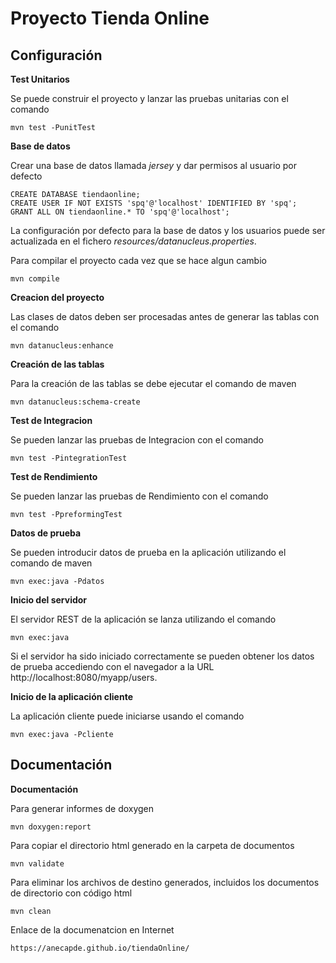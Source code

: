 Proyecto Tienda Online
===============================

Configuración
------------- 

**Test Unitarios**

Se puede construir el proyecto y lanzar las pruebas unitarias con el comando

	mvn test -PunitTest

**Base de datos**

Crear una base de datos llamada *jersey* y dar permisos al usuario por defecto

    CREATE DATABASE tiendaonline;
    CREATE USER IF NOT EXISTS 'spq'@'localhost' IDENTIFIED BY 'spq';
    GRANT ALL ON tiendaonline.* TO 'spq'@'localhost';

La configuración por defecto para la base de datos y los usuarios puede ser actualizada en el fichero *resources/datanucleus.properties*.

Para compilar el proyecto cada vez que se hace algun cambio

    mvn compile 

**Creacion del proyecto**

Las clases de datos deben ser procesadas antes de generar las tablas con el comando

	mvn datanucleus:enhance
	
**Creación de las tablas**

Para la creación de las tablas se debe ejecutar el comando de maven

    mvn datanucleus:schema-create
    
**Test de Integracion**

Se pueden lanzar las pruebas de Integracion con el comando

	mvn test -PintegrationTest
    
**Test de Rendimiento**

Se pueden lanzar las pruebas de Rendimiento con el comando

    mvn test -PpreformingTest   

**Datos de prueba**

Se pueden introducir datos de prueba en la aplicación utilizando el comando de maven

    mvn exec:java -Pdatos

**Inicio del servidor**

El servidor REST de la aplicación se lanza utilizando el comando

    mvn exec:java

Si el servidor ha sido iniciado correctamente se pueden obtener los datos de prueba accediendo con el navegador a la URL http://localhost:8080/myapp/users.

**Inicio de la aplicación cliente**

La aplicación cliente puede iniciarse usando el comando

    mvn exec:java -Pcliente
    
Documentación
-------------  
   
**Documentación**

Para generar informes de doxygen

	mvn doxygen:report
	
Para copiar el directorio html generado en la carpeta de documentos
	
	mvn validate

Para eliminar los archivos de destino generados, incluidos los documentos de directorio con código html

	mvn clean
	
Enlace de la documenatcion en Internet

	https://anecapde.github.io/tiendaOnline/